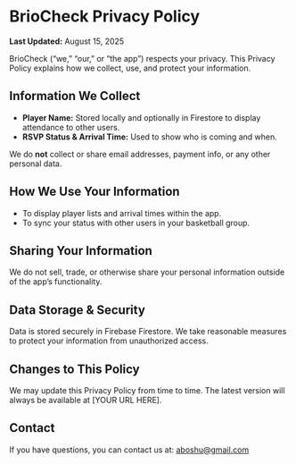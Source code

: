 # BrioCheck Privacy Policy

**Last Updated:** August 15, 2025

BrioCheck (“we,” “our,” or “the app”) respects your privacy. This Privacy Policy explains how we collect, use, and protect your information.

## Information We Collect

- **Player Name:** Stored locally and optionally in Firestore to display attendance to other users.
- **RSVP Status & Arrival Time:** Used to show who is coming and when.

We do **not** collect or share email addresses, payment info, or any other personal data.

## How We Use Your Information

- To display player lists and arrival times within the app.
- To sync your status with other users in your basketball group.

## Sharing Your Information

We do not sell, trade, or otherwise share your personal information outside of the app’s functionality.

## Data Storage & Security

Data is stored securely in Firebase Firestore. We take reasonable measures to protect your information from unauthorized access.

## Changes to This Policy

We may update this Privacy Policy from time to time. The latest version will always be available at [YOUR URL HERE].

## Contact

If you have questions, you can contact us at: aboshu@gmail.com
